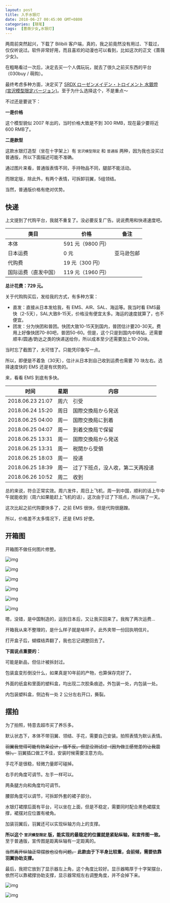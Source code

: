 ```yaml
---
layout: post
title: 入手水银灯
date: 2018-06-27 00:45:00 GMT+0800
categories: [随笔]
tags:  [蔷薇少女,水银灯]
---
```


两周前突然起兴，下载了 Bilibili 客户端，真的，我之前竟然没有用过、下载过，仅仅听说过。软件非常好用，而且喜欢的动漫也可以看到，比如这次的正文《蔷薇少女》。

在粗略看过一次后，决定去买一个人偶玩玩，就去了很久之前买东西的平台（030buy / 萌购）。

<!-- more -->

最终考虑多种方面，决定买了 [SRDX ローゼンメイデン・トロイメント 水銀燈 (宮沢模型限定バージョン)](https://www.amazon.co.jp/%E3%82%BF%E3%82%AB%E3%83%A9%E3%83%88%E3%83%9F%E3%83%BC%E3%82%A2%E3%83%BC%E3%83%84-TAKARATOMY-A-R-T-S-%E3%83%AD%E3%83%BC%E3%82%BC%E3%83%B3%E3%83%A1%E3%82%A4%E3%83%87%E3%83%B3%E3%83%BB%E3%83%88%E3%83%AD%E3%82%A4%E3%83%A1%E3%83%B3%E3%83%88-%E5%AE%AE%E6%B2%A2%E6%A8%A1%E5%9E%8B%E9%99%90%E5%AE%9A%E3%83%90%E3%83%BC%E3%82%B8%E3%83%A7%E3%83%B3/dp/B000L93VII/ref=olp_product_details/356-6202642-6081623?_encoding=UTF8&me=)。至于为什么选择这个，不是重点～

不过还是要说下：

**一是价格**

这个模型貌似 2007 年出的，当时价格大致是不到 300 RMB，现在最少要将近 600 RMB了。

**二是款型**

这款水银灯造型（坐在十字架上）有 `宮沢模型限定` 和 `普通版` 两种，因为我也没买过普通版，所以下面描述可能不准确。

通过图片来看，普通版表情不同，手持物品不同，腿部不能活动。

而限定版，除此外，有两个表情，可拆卸羽翼，5组领结。

当然，普通版价格有绝对优势。

## 快递

上文提到了代购平台，我就不重复了。没必要反复广告。说说费用和快递速度吧。

| 类目                 | 价格              | 备注       |
| -------------------- | ----------------- | ---------- |
| 本体                 | 591 元（9800 円） |            |
| 日本运费             | 0 元              | 亚马逊包邮 |
| 代购费               | 19 元（300 円）   |            |
| 国际运费（直发中国） | 119 元（1960 円） |            |

**总计花费：729 元。**

关于代购购买后，发给我的方式，有多种方案：

* 直发：直接从日本发给我，有 EMS、AIR、SAL、海运等。我当时看 EMS最快（2-5天），SAL大致8-15天，价格没有便宜太多。海运的速度就算了，也不便宜。
* 团发：分为快团和普团。快团大致10-15天到国内，普团估计要20-30天。费用上好像快团70-80吧，普团50-60。但是，这个只是到国内中转站，还需要顺丰/圆通/韵达之类的快递送给你，所以成本至少还需要加上10-20块。

当时忘了截图了，太可惜了。只能凭印象写一点。

所以，即便是不着急（30天），估计从日本到自己收到运费也需要 70 块左右。选择速度快的 EMS 还是有优势的。

来，看看 EMS 到底有多快。

| 时间             | 星期|内容                     |
| ---------------- | ---- |------------------------|
| 2018.06.23 21:07 |周六| 引受 |
| 2018.06.24 15:20 |周日| 国際交換局から発送 |
| 2018.06.25 04:00 |周一| 国際交換局に到着 |
| 2018.06.25 04:07 | 周一 |到着交換局で保留 |
| 2018.06.25 13:31 | 周一 |国際交換局から発送 |
| 2018.06.25 13:31 | 周一 |税関から受領 |
| 2018.06.25 18:03 | 周一 |投递 |
| 2018.06.25 18:39 | 周一 |过了下班点，没人收，第二天再投递 |
| 2018.06.26 10:52 | 周二 |收到 |

总的来说，符合正常实效。周六发件，周日上飞机，周一到中国，顺利的话上午中午就能收到（周六如果能赶上飞机的话），这次由于过了下班点，所以隔了一天。

这次比起之前代购要快多了，之前 EMS 很快，但是代购很磨蹭。

所以，价格差不太多情况下，还是 EMS 好使。


## 开箱图

开箱图不做任何图片修整。

![img](https://cdn0.yukapril.com/blog/2018-06-26-suigintou-1.JPG-wm.white)

![img](https://cdn0.yukapril.com/blog/2018-06-26-suigintou-2.JPG-wm.white)

![img](https://cdn0.yukapril.com/blog/2018-06-26-suigintou-3.JPG-wm.white)

![img](https://cdn0.yukapril.com/blog/2018-06-26-suigintou-4.JPG-wm.white)

![img](https://cdn0.yukapril.com/blog/2018-06-26-suigintou-5.JPG-wm.white)

![img](https://cdn0.yukapril.com/blog/2018-06-26-suigintou-6.JPG-wm.white)

嗯，没错，是中国制造的，运到日本后，又让我买回来了。我掏了两次运费...

开箱我从来不整理的，是什么样子就是啥样子。此外夹带一份回执明信片。

打开盒子后，蝴蝶结弄翻了，我也忘记调整回去了。

**下面说点重要的：**

可能是新品，但估计被拆封过。

包装盒变形倒没什么，如果真是10年前的产物，也算保存完好了。

外面的纸盒和里面的塑料盒，均出现二次胶条痕迹。外包装一处，内包装一处。

内包装塑料盒，侧边有一处 2 公分左右开口，撕裂。



## 摆拍

为了拍照，特意去超市买了养乐多。

默认状态下，本体不带羽翼、领结、手花，需要自己安装。拍照表情为默认表情。

~~羽翼我觉得可能有防呆设计，插不反。但是没测试过（因为做工感觉差的让我震惊）。~~ 羽翼插口做工不佳，安装时候需要注意方向。

手花不是很稳，轻微力量即可碰掉。

右手的角度可调节。左手一样可以。

两条腿方向和角度均可调节。

腰部角度可以调节，可拆卸外套的裙子部分。

水银灯裙撑后面有平台，可以坐在上面，但是不稳定，需要同时配合黑色裙摆支撑，裙摆对应位置有棱角。

加装羽翼后，羽翼还可以实现纵轴方向上的支撑。

**所以这个 `宮沢模型限定` 版，能实现的最稳定的位置就是紧贴纵轴，和宣传图一致。** 至于普通版，宣传图是距离纵轴有一定距离的。

~~当然离开纵轴正常摆放也没有问题。~~ **此款由于下半身比较重，会前倾，需要依靠羽翼协助支撑。**

最后，我把它放到了显示器左上角，这个角度比较好。显示器略厚于十字架摆台，依然可以靠裙撑协助支撑，显示器常规左右调整角度，并不会掉下来。

![img](https://cdn0.yukapril.com/blog/2018-06-26-suigintou-7.JPG-wm.white)

![img](https://cdn0.yukapril.com/blog/2018-06-26-suigintou-8.JPG-wm.white)
